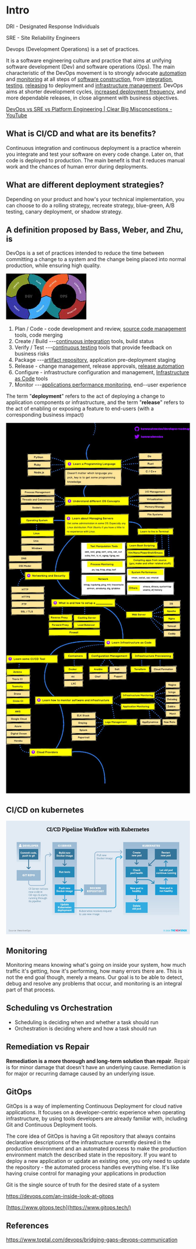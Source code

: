 # Intro

DRI - Designated Response Individuals

SRE - Site Reliability Engineers

Devops (Development Operations) is a set of practices.

It is a software engineering culture and practice that aims at unifying software development (Dev) and software operations (Ops). The main characteristic of the DevOps movement is to strongly advocate [automation](https://en.wikipedia.org/wiki/Automation) and [monitoring](https://en.wikipedia.org/wiki/Event_monitoring) at all steps of [software construction](https://en.wikipedia.org/wiki/Software_build), from [integration](https://en.wikipedia.org/wiki/Continuous_integration), [testing](https://en.wikipedia.org/wiki/Test_automation), [releasing](https://en.wikipedia.org/wiki/Software_release_life_cycle) to deployment and [infrastructure management](https://en.wikipedia.org/wiki/Infrastructure_as_Code). DevOps aims at shorter development cycles, [increased deployment frequency](https://en.wikipedia.org/wiki/Continuous_delivery), and more dependable releases, in close alignment with business objectives.

[DevOps vs SRE vs Platform Engineering | Clear Big Misconceptions - YouTube](https://www.youtube.com/watch?v=an8SrFtJBdM)

## What is CI/CD and what are its benefits?

Continuous integration and continuous deployment is a practice wherein you integrate and test your software on every code change. Later on, that code is deployed to production. The main benefit is that it reduces manual work and the chances of human error during deployments.

## What are different deployment strategies?

Depending on your product and how's your technical implementation, you can choose to do a rolling strategy, recreate strategy, blue-green, A/B testing, canary deployment, or shadow strategy.

## A definition proposed by Bass, Weber, and Zhu, is

DevOps is a set of practices intended to reduce the time between committing a change to a system and the change being placed into normal production, while ensuring high quality.

![image](../../media/DevOps-DevOps-Intro-image1.jpg)

1. Plan / Code - code development and review, [source code management](https://en.wikipedia.org/wiki/Version_control) tools, code merging
2. Create / Build ---[continuous integration](https://en.wikipedia.org/wiki/Continuous_integration) tools, build status
3. Verify / Test ---[continuous testing](https://en.wikipedia.org/wiki/Continuous_testing) tools that provide feedback on business risks
4. Package ---[artifact repository](https://en.wikipedia.org/wiki/Binary_repository_manager), application pre-deployment staging
5. Release - change management, release approvals, [release automation](https://en.wikipedia.org/wiki/Application_release_automation)
6. Configure - infrastructure configuration and management, [Infrastructure as Code](https://en.wikipedia.org/wiki/Infrastructure_as_Code) tools
7. Monitor ---[applications performance monitoring](https://en.wikipedia.org/wiki/Application_performance_management), end--user experience

The term "**deployment**" refers to the act of deploying a change to application components or infrastructure, and the term "**release**" refers to the act of enabling or exposing a feature to end-users (with a corresponding business impact)

![image](../../media/DevOps-DevOps-Intro-image2.jpg)

## CI/CD on kubernetes

![image](../../media/DevOps-DevOps-Intro-image3.jpg)

## Monitoring

Monitoring means knowing what's going on inside your system, how much traffic it's getting, how it's performing, how many errors there are. This is not the end goal though, merely a means. Our goal is to be able to detect, debug and resolve any problems that occur, and monitoring is an integral part of that process.

## Scheduling vs Orchestration

- Scheduling is deciding when and whether a task should run
- Orchestration is deciding where and how a task should run

## Remediation vs Repair

**Remediation is a more thorough and long-term solution than repair**. Repair is for minor damage that doesn't have an underlying cause. Remediation is for major or recurring damage caused by an underlying issue.

## GitOps

GitOps is a way of implementing Continuous Deployment for cloud native applications. It focuses on a developer-centric experience when operating infrastructure, by using tools developers are already familiar with, including Git and Continuous Deployment tools.

The core idea of GitOps is having a Git repository that always contains declarative descriptions of the infrastructure currently desired in the production environment and an automated process to make the production environment match the described state in the repository. If you want to deploy a new application or update an existing one, you only need to update the repository - the automated process handles everything else. It's like having cruise control for managing your applications in production

Git is the single source of truth for the desired state of a system

https://devops.com/an-inside-look-at-gitops

[https://www.gitops.tech](https://www.gitops.tech/)

## References

https://www.toptal.com/devops/bridging-gaps-devops-communication
